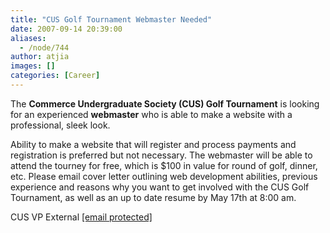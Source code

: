 ```yaml
---
title: "CUS Golf Tournament Webmaster Needed"
date: 2007-09-14 20:39:00
aliases:
  - /node/744
author: atjia
images: []
categories: [Career]
---
```


The **Commerce Undergraduate Society (CUS) Golf Tournament** is looking for an experienced **webmaster** who is able to make a website with a professional, sleek look.

Ability to make a website that will register and process payments and registration is preferred but not necessary. The webmaster will be able to attend the tourney for free, which is $100 in value for round of golf, dinner, etc. Please email cover letter outlining web development abilities, previous experience and reasons why you want to get involved with the CUS Golf Tournament, as well as an up to date resume by May 17th at 8:00 am.

CUS VP External
[\[email protected\]](/cdn-cgi/l/email-protection#82f1f6e7f5e3f0f6acf1f6fbeee7f1c2e5efe3ebeeace1edef)
